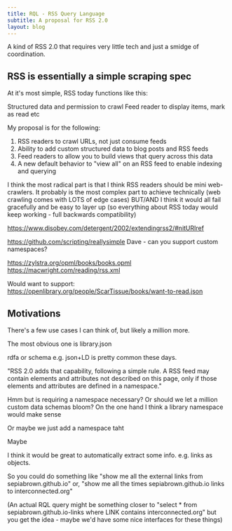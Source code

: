 ```yaml
---
title: RQL - RSS Query Language
subtitle: A proposal for RSS 2.0
layout: blog
---
```


A kind of RSS 2.0 that requires very little tech and just a smidge of coordination.

## RSS is essentially a simple scraping spec

At it's most simple, RSS today functions like this:

Structured data and permission to crawl
Feed reader to display items, mark as read etc


My proposal is for the following:

1. RSS readers to crawl URLs, not just consume feeds
2. Ability to add custom structured data to blog posts and RSS feeds
3. Feed readers to allow you to build views that query across this data
4. A new default behavior to "view all" on an RSS feed to enable indexing and querying

I think the most radical part is that I think RSS readers should be mini web-crawlers. It probably is the most complex part to achieve technically (web crawling comes with LOTS of edge cases) BUT/AND I think it would all fail gracefully and be easy to layer up (so everything about RSS today would keep working - full backwards compatibility)

https://www.disobey.com/detergent/2002/extendingrss2/#nitURIref

https://github.com/scripting/reallysimple
Dave - can you support custom namespaces?

https://zylstra.org/opml/books/books.opml
https://macwright.com/reading/rss.xml

Would want to support:
https://openlibrary.org/people/ScarTissue/books/want-to-read.json

## Motivations

There's a few use cases I can think of, but likely a million more.

The most obvious one is library.json

rdfa or schema e.g. json+LD is pretty common these days.

"RSS 2.0 adds that capability, following a simple rule. A RSS feed may contain elements and attributes not described on this page, only if those elements and attributes are defined in a namespace."

Hmm but is requiring a namespace necessary? Or should we let a million custom data schemas bloom? On the one hand I think a library namespace would make sense

Or maybe we just add a namespace taht 

Maybe 


I think it would be great to automatically extract some info. e.g. links as objects.

So you could do something like "show me all the external links from sepiabrown.github.io" or, "show me all the times sepiabrown.github.io links to interconnected.org"

(An actual RQL query might be something closer to "select * from sepiabrown.github.io-links where LINK contains interconnected.org" but you get the idea - maybe we'd have some nice interfaces for these things)




